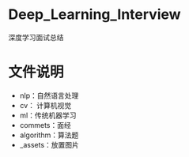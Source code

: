 # Deep_Learning_Interview
深度学习面试总结

# 文件说明
- nlp：自然语言处理
- cv： 计算机视觉
- ml：传统机器学习
- commets：面经
- algorithm：算法题
- _assets：放置图片
